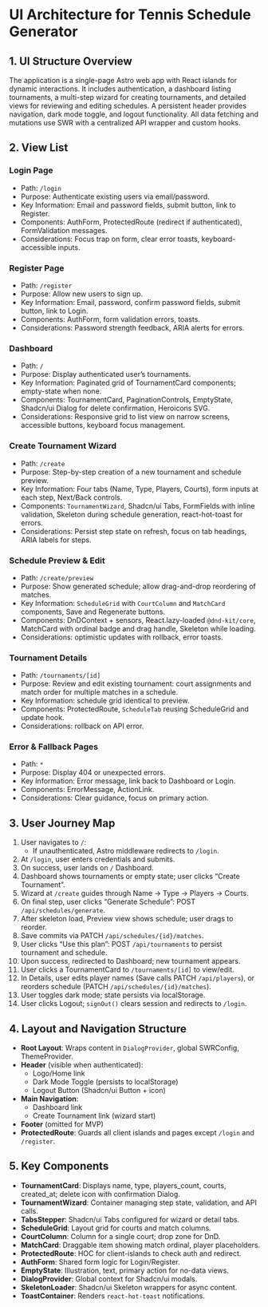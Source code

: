# UI Architecture for Tennis Schedule Generator

## 1. UI Structure Overview

The application is a single-page Astro web app with React islands for dynamic interactions. It includes authentication, a dashboard listing tournaments, a multi-step wizard for creating tournaments, and detailed views for reviewing and editing schedules. A persistent header provides navigation, dark mode toggle, and logout functionality. All data fetching and mutations use SWR with a centralized API wrapper and custom hooks.

## 2. View List

### Login Page
- Path: `/login`
- Purpose: Authenticate existing users via email/password.
- Key Information: Email and password fields, submit button, link to Register.
- Components: AuthForm, ProtectedRoute (redirect if authenticated), FormValidation messages.
- Considerations: Focus trap on form, clear error toasts, keyboard-accessible inputs.

### Register Page
- Path: `/register`
- Purpose: Allow new users to sign up.
- Key Information: Email, password, confirm password fields, submit button, link to Login.
- Components: AuthForm, form validation errors, toasts.
- Considerations: Password strength feedback, ARIA alerts for errors.

### Dashboard
- Path: `/`
- Purpose: Display authenticated user’s tournaments.
- Key Information: Paginated grid of TournamentCard components; empty-state when none.
- Components: TournamentCard, PaginationControls, EmptyState, Shadcn/ui Dialog for delete confirmation, Heroicons SVG.
- Considerations: Responsive grid to list view on narrow screens, accessible buttons, keyboard focus management.

### Create Tournament Wizard
- Path: `/create`
- Purpose: Step-by-step creation of a new tournament and schedule preview.
- Key Information: Four tabs (Name, Type, Players, Courts), form inputs at each step, Next/Back controls.
- Components: `TournamentWizard`, Shadcn/ui Tabs, FormFields with inline validation, Skeleton during schedule generation, react-hot-toast for errors.
- Considerations: Persist step state on refresh, focus on tab headings, ARIA labels for steps.

### Schedule Preview & Edit
- Path: `/create/preview`
- Purpose: Show generated schedule; allow drag-and-drop reordering of matches.
- Key Information: `ScheduleGrid` with `CourtColumn` and `MatchCard` components, Save and Regenerate buttons.
- Components: DnDContext + sensors, React.lazy-loaded `@dnd-kit/core`, MatchCard with ordinal badge and drag handle, Skeleton while loading.
- Considerations: optimistic updates with rollback, error toasts.

### Tournament Details
- Path: `/tournaments/[id]`
- Purpose: Review and edit existing tournament: court assignments and match order for multiple matches in a schedule.
- Key Information: schedule grid identical to preview.
- Components: ProtectedRoute, `ScheduleTab` reusing ScheduleGrid and update hook.
- Considerations: rollback on API error.

### Error & Fallback Pages
- Path: `*`
- Purpose: Display 404 or unexpected errors.
- Key Information: Error message, link back to Dashboard or Login.
- Components: ErrorMessage, ActionLink.
- Considerations: Clear guidance, focus on primary action.

## 3. User Journey Map

1. User navigates to `/`:
   - If unauthenticated, Astro middleware redirects to `/login`.
2. At `/login`, user enters credentials and submits.
3. On success, user lands on `/` Dashboard.
4. Dashboard shows tournaments or empty state; user clicks “Create Tournament”.
5. Wizard at `/create` guides through Name → Type → Players → Courts.
6. On final step, user clicks “Generate Schedule”: POST `/api/schedules/generate`.
7. After skeleton load, Preview view shows schedule; user drags to reorder.
8. Save commits via PATCH `/api/schedules/{id}/matches`.
9. User clicks “Use this plan”: POST `/api/tournaments` to persist tournament and schedule.
10. Upon success, redirected to Dashboard; new tournament appears.
11. User clicks a TournamentCard to `/tournaments/[id]` to view/edit.
12. In Details, user edits player names (Save calls PATCH `/api/players`), or reorders schedule (PATCH `/api/schedules/{id}/matches`).
13. User toggles dark mode; state persists via localStorage.
14. User clicks Logout; `signOut()` clears session and redirects to `/login`.

## 4. Layout and Navigation Structure

- **Root Layout**: Wraps content in `DialogProvider`, global SWRConfig, ThemeProvider.
- **Header** (visible when authenticated):
  - Logo/Home link
  - Dark Mode Toggle (persists to localStorage)
  - Logout Button (Shadcn/ui Button + icon)
- **Main Navigation**:
  - Dashboard link
  - Create Tournament link (wizard start)
- **Footer** (omitted for MVP)
- **ProtectedRoute**: Guards all client islands and pages except `/login` and `/register`.

## 5. Key Components

- **TournamentCard**: Displays name, type, players_count, courts, created_at; delete icon with confirmation Dialog.
- **TournamentWizard**: Container managing step state, validation, and API calls.
- **TabsStepper**: Shadcn/ui Tabs configured for wizard or detail tabs.
- **ScheduleGrid**: Layout grid for courts and match columns.
- **CourtColumn**: Column for a single court; drop zone for DnD.
- **MatchCard**: Draggable item showing match ordinal, player placeholders.
- **ProtectedRoute**: HOC for client-islands to check auth and redirect.
- **AuthForm**: Shared form logic for Login/Register.
- **EmptyState**: Illustration, text, primary action for no-data views.
- **DialogProvider**: Global context for Shadcn/ui modals.
- **SkeletonLoader**: Shadcn/ui Skeleton wrappers for async content.
- **ToastContainer**: Renders `react-hot-toast` notifications.
